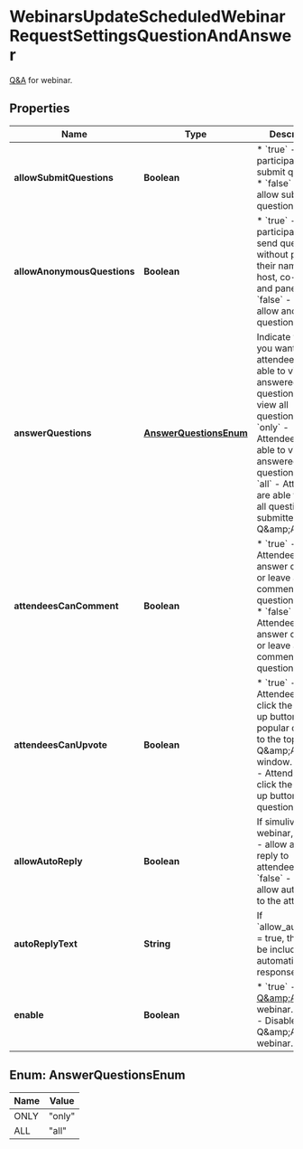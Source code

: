 

# WebinarsUpdateScheduledWebinarRequestSettingsQuestionAndAnswer

[Q&amp;A](https://support.zoom.us/hc/en-us/articles/203686015-Using-Q-A-as-the-webinar-host#:~:text=Overview,and%20upvote%20each%20other's%20questions.) for webinar.

## Properties

| Name | Type | Description | Notes |
|------------ | ------------- | ------------- | -------------|
|**allowSubmitQuestions** | **Boolean** | * &#x60;true&#x60; - Allow participants to submit questions.  * &#x60;false&#x60; - Do not allow submit questions. |  [optional] |
|**allowAnonymousQuestions** | **Boolean** | * &#x60;true&#x60; - Allow participants to send questions without providing their name to the host, co-host, and panelists..  * &#x60;false&#x60; - Do not allow anonymous questions. |  [optional] |
|**answerQuestions** | [**AnswerQuestionsEnum**](#AnswerQuestionsEnum) | Indicate whether you want attendees to be able to view answered questions only or view all questions.  * &#x60;only&#x60; - Attendees are able to view answered questions only.  *  &#x60;all&#x60; - Attendees are able to view all questions submitted in the Q&amp;amp;A. |  [optional] |
|**attendeesCanComment** | **Boolean** | * &#x60;true&#x60; - Attendees can answer questions or leave a comment in the question thread.  * &#x60;false&#x60; - Attendees can&#39;t answer questions or leave a comment in the question thread. |  [optional] |
|**attendeesCanUpvote** | **Boolean** | * &#x60;true&#x60; - Attendees can click the thumbs up button to bring popular questions to the top of the Q&amp;amp;A window.  * &#x60;false&#x60; - Attendees can&#39;t click the thumbs up button on questions. |  [optional] |
|**allowAutoReply** | **Boolean** | If simulive webinar,   * &#x60;true&#x60; - allow auto-reply to attendees.   * &#x60;false&#x60; - don&#39;t allow auto-reply to the attendees. |  [optional] |
|**autoReplyText** | **String** | If &#x60;allow_auto_reply&#x60; &#x3D; true, the text to be included in the automatic response.  |  [optional] |
|**enable** | **Boolean** | * &#x60;true&#x60; - Enable [Q&amp;amp;A](https://support.zoom.us/hc/en-us/articles/203686015-Using-Q-A-as-the-webinar-host#:~:text&#x3D;Overview,and%20upvote%20each%20other&#39;s%20questions.) for webinar.  * &#x60;false&#x60; - Disable Q&amp;amp;A for webinar. |  [optional] |



## Enum: AnswerQuestionsEnum

| Name | Value |
|---- | -----|
| ONLY | &quot;only&quot; |
| ALL | &quot;all&quot; |



